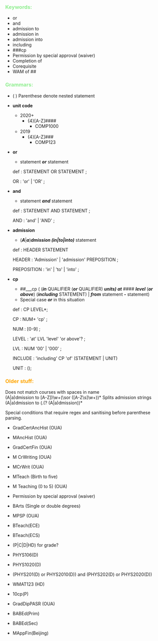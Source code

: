 ### <span style="color:LightGreen">Keywords:</span>
- or
- and
- admission to
- admission in
- admission into
- including
- ###cp  
- Permission by special approval (waiver)
- Completion of
- Corequisite
- WAM of ##

### <span style="color:LightGreen">Grammars:</span>
- ( ) Parenthese denote nested statement
- **unit code**
  - 2020+
    - {4}[A-Z]####
      - COMP1000
  - 2019
    - {4}[A-Z]###
      - COMP123
- **or**
   - statement ___or___ statement

   def : STATEMENT OR STATEMENT ;

   OR : 'or' | 'OR' ;
- **and**
   - statement ___and___ statement
   
   def : STATEMENT AND STATEMENT ;

   AND : 'and' | 'AND' ;
 - **admission**
   - (___A___|___a___)___dmission (in|to|into)___ statement
  
   def : HEADER STATEMENT

   HEADER : 'Admission' | 'admission' PREPOSITION ;

   PREPOSITION : 'in' | 'to' | 'into' ;
 - **cp**
   - ##___cp ( (___in___ QUALIFIER (___or___ QUALIFIER) ___units) at___ #### ___level___ (___or above___) (___including___ STATEMENT) | ___from___ statement ___-___ statement)
   - Special case ___or___ in this situation

   def : CP LEVEL*;

   CP : NUM+ 'cp' ;

   NUM : [0-9] ;

   LEVEL : 'at' LVL 'level' 'or above'?   ;

   LVL : NUM '00' | '000' ;

   INCLUDE : 'including' CP 'of' (STATEMENT | UNIT)
   
   UNIT : (); 

### <span style="color:Orange">Older stuff:</span>
 Does not match courses with spaces in name  
 (A|a)dmission to   [A-Z])\w+(\sor ([A-Z\s]\w+))*
 Splits admission strings                     
 (A|a)dmission to (.(?  (A|a)dmission))*

Special conditions that require regex and sanitising before parenthese parsing.

- GradCertAncHist (OUA)
- MAncHist (OUA)
- GradCertFin (OUA)
- M CrWriting (OUA)
- MCrWrit (OUA)
- MTeach (Birth to five)
- M Teaching (0 to 5) (OUA)
- Permission by special approval (waiver)
- BArts (Single or double degrees)
- MPSP (OUA)
- BTeach(ECE)
- BTeach(ECS)


- (P|C|D|HD) for grade?
- PHYS106(D)
- PHYS1020(D)
- (PHYS201(D) or PHYS2010(D)) and (PHYS202(D) or PHYS2020(D))
- WMAT123 (HD)
- 10cp(P)

- GradDipPASR (OUA)
- BABEd(Prim)
- BABEd(Sec)

- MAppFin(Beijing)
